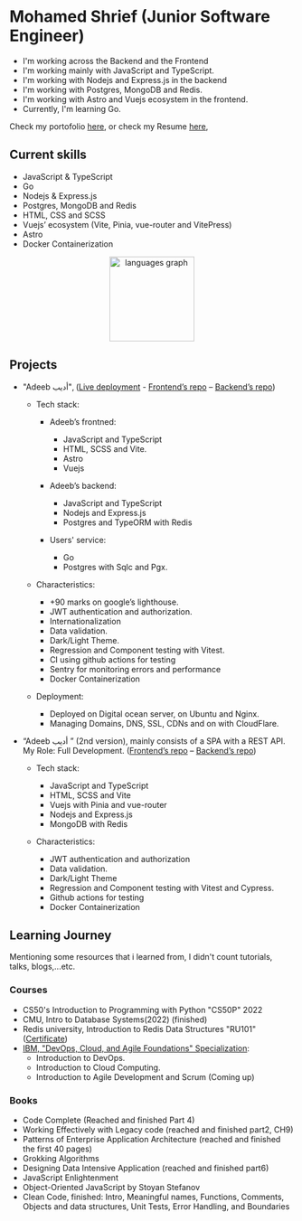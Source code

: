 # Mohamed Shrief (Junior Software Engineer)

- I'm working across the Backend and the Frontend
- I'm working mainly with JavaScript and TypeScript.
- I'm working with Nodejs and Express.js in the backend
- I'm working with Postgres, MongoDB and Redis.
- I'm working with Astro and Vuejs ecosystem in the frontend.
- Currently, I'm learning Go.


Check my portofolio [here](https://m-shrief.tech "Portofolio"), or
check my Resume
[here](https://raw.githubusercontent.com/M-Shrief/M-Shrief/main/Mohamed%20Shrief%20-%20%20Junior%20Software%20Engineer%20(Backend%20-%20Frontend).pdf "check Resume"),

## Current skills

- JavaScript & TypeScript
- Go
- Nodejs & Express.js
- Postgres, MongoDB and Redis
- HTML, CSS and SCSS
- Vuejs’ ecosystem (Vite, Pinia, vue-router and VitePress)
- Astro
- Docker Containerization

<div align="center">
  <img src="https://github-readme-stats.vercel.app/api/top-langs?username=M-Shrief&locale=en&hide_title=false&layout=compact&card_width=320&langs_count=5&theme=dracula&hide_border=false&order=2" height="150" alt="languages graph"  />
</div>

## Projects

- "Adeeb أديب", ([Live deployment](https://adeeb.m-shrief.tech/ 'Go to live deployment') - [Frontend’s repo](https://github.com/M-Shrief/Adeeb_Astro_SSR "github repo") – [Backend’s repo](https://github.com/M-Shrief/Adeeb_ExpressTS_Postgres "gtihub repo"))

  - Tech stack:
    - Adeeb’s frontned:
      - JavaScript and TypeScript
      - HTML, SCSS and Vite.
      - Astro
      - Vuejs
      
    - Adeeb’s backend:
      - JavaScript and TypeScript
      - Nodejs and Express.js
      - Postgres and TypeORM with Redis  

    - Users' service:
      - Go
      - Postgres with Sqlc and Pgx.   

  - Characteristics: 
    - +90 marks on google’s lighthouse.
    - JWT authentication and authorization.
    - Internationalization
    - Data validation.
    - Dark/Light Theme.
    - Regression and Component testing with Vitest.
    - CI using github actions for testing
    - Sentry for monitoring errors and performance
    - Docker Containerization
  - Deployment:
    - Deployed on Digital ocean server, on Ubuntu and Nginx.
    - Managing Domains, DNS, SSL, CDNs and on with CloudFlare.

- “Adeeb أديب ” (2nd version), mainly consists of a SPA with a REST API. My Role: Full Development. ([Frontend’s repo](https://github.com/M-Shrief/Adeeb_Vue_TS "gtihub repo") – [Backend’s repo](https://github.com/M-Shrief/Adeeb_ExpressTS "gtihub repo"))
  - Tech stack:
    
    - JavaScript and TypeScript
    - HTML, SCSS and Vite
    - Vuejs with Pinia and vue-router
    - Nodejs and Express.js
    - MongoDB with Redis

  - Characteristics:
    
    - JWT authentication and authorization
    - Data validation.
    - Dark/Light Theme
    - Regression and Component testing with Vitest and Cypress.
    - Github actions for testing
    - Docker Containerization

## Learning Journey

Mentioning some resources that i learned from, I didn't count tutorials, talks, blogs,...etc.

### Courses

- CS50's Introduction to Programming with Python "CS50P" 2022
- CMU, Intro to Database Systems(2022) (finished)
- Redis university, Introduction to Redis Data Structures "RU101" ([Certificate](https://university.redis.com/certificates/3dca706d75e5426e8438a7d54602e379 "view certificate"))
- [IBM, "DevOps, Cloud, and Agile Foundations" Specialization](https://www.coursera.org/specializations/devops-cloud-and-agile-foundations#courses "Check on Coursera"):
  - Introduction to DevOps.
  - Introduction to Cloud Computing.
  - Introduction to Agile Development and Scrum (Coming up)

### Books

- Code Complete (Reached and finished Part 4)
- Working Effectively with Legacy code (reached and finished part2, CH9)
- Patterns of Enterprise Application Architecture (reached and finished the
  first 40 pages)
- Grokking Algorithms
- Designing Data Intensive Application (reached and finished part6)
- JavaScript Enlightenment
- Object-Oriented JavaScript by Stoyan Stefanov
- Clean Code, finished: Intro, Meaningful names, Functions, Comments, Objects
  and data structures, Unit Tests, Error Handling, and Boundaries